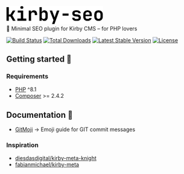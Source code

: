 <p>
    <img src="./logo.svg" width="256px" alt="Logo of Kirby SEO"></br>
    <span>🔎 Minimal SEO plugin for Kirby CMS – for PHP lovers<span>
</p>

<p>
    <a href="https://github.com/benjaminhaeberli/kirby-seo/actions"><img src="https://github.com/benjaminhaeberli/kirby-seo/workflows/tests/badge.svg" alt="Build Status"></a>
    <a href="https://packagist.org/packages/benjaminhaeberli/kirby-seo"><img src="https://img.shields.io/packagist/dt/benjaminhaeberli/kirby-seo" alt="Total Downloads"></a>
    <a href="https://packagist.org/packages/benjaminhaeberli/kirby-seo"><img src="https://img.shields.io/github/v/release/benjaminhaeberli/kirby-seo" alt="Latest Stable Version"></a>
    <a href="https://packagist.org/packages/benjaminhaeberli/kirby-seo"><img src="https://img.shields.io/github/license/benjaminhaeberli/kirby-seo" alt="License"></a>
</p>

## Getting started 🔎

### Requirements

- [PHP](https://secure.php.net/manual/en/install.php) ^8.1
- [Composer](https://getcomposer.org/download/) >= 2.4.2

## Documentation 📒

- [GitMoji](https://gitmoji.dev/) → Emoji guide for GIT commit messages

### Inspiration

- [diesdasdigital/kirby-meta-knight](https://github.com/diesdasdigital/kirby-meta-knight)
- [fabianmichael/kirby-meta](https://github.com/fabianmichael/kirby-meta)
